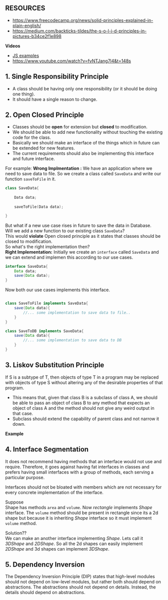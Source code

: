 ## **RESOURCES**
- https://www.freecodecamp.org/news/solid-principles-explained-in-plain-english/
- https://medium.com/backticks-tildes/the-s-o-l-i-d-principles-in-pictures-b34ce2f1e898

**Videos**
- [JS examples](https://www.youtube.com/playlist?list=PLZlA0Gpn_vH9kocFX7R7BAe_CvvOCO_p9)
- https://www.youtube.com/watch?v=fvNTJang7l4&t=148s


## **1. Single Responsibility Principle**
- A class should be having only one responsibility (or it should be doing one thing).
- It should have a single reason to change.

## **2. Open Closed Principle**
- Classes should be **open** for extension but **closed** to modification.
- We should be able to add new functionality without touching the existing code for the class.
- Basically we should make an interface of the things which in future can be extended for new features.
- The current requirements should also be implementing this interface and future interface.

For example:
**Wrong Implmentation :** We have an application where we need to save data to file. So we create a class called `SaveData` and write our function `saveToFile` in it.
```c++
class SaveData{
    
    Data data;
    
    saveToFile(Data data);

}
```
But what if a new use case rises in future to save the data in Database.  
Will we add a new function to our existing class `SaveData`?  
This would **violate** Open closed principle as it states that classes should be closed to modification.  
So what's the right implementation then?  
**Right Implementation:** Initially we create an `interface` called `SaveData` and we can extend and implemen this according to our use cases.  

```java
interface SaveData{
    Data data;
    save(Data data);
}
```
Now both our use cases implements this interface.
```java

class SaveToFile implements SaveData{ 
    save(Data data){
        //... some implementation to save data to file..
    }
}

class SaveToDB implements SaveData{
    save(Data data){
        //... some implementation to save data to DB
    }
}

```


## **3. Liskov Substitution Principle**
If S is a subtype of T, then objects of type T in a program may be replaced with objects of type S without altering any of the desirable properties of that program.
- This means that, given that class B is a subclass of class A, we should be able to pass an object of class B to any method that expects an object of class A and the method should not give any weird output in that case.
- Subclass should extend the capability of parent class and not narrow it down.

**Example**  



## **4. Interface Segmentation**
It does not recommend having methods that an interface would not use and require. Therefore, it goes against having fat interfaces in classes and prefers having small interfaces with a group of methods, each serving a particular purpose.

Interfaces should not be bloated with members which are not necessary for every concrete implementation of the interface.

Suppose   
Shape has methods `area` and  `volume`.
Now *rectangle* implements *Shape* interface. The `volume` method should be present in rectangle since its a 2d shape but because it is inheriting *Shape* interface so it must implement `volume` method.

Solution??  
We can make an another interface implementing *Shape*. Lets call it *3DShape* and *2DShape*. 
So all the 2d shapes can easily implement *2DShape* and 3d shapes can implement *3DShape*.

## **5. Dependency Inversion**
The Dependency Inversion Principle (DIP) states that high-level modules should not depend on low-level modules, but rather both should depend on abstractions. The abstractions should not depend on details. Instead, the details should depend on abstractions.